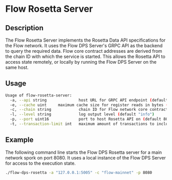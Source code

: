 # Flow Rosetta Server

## Description

The Flow Rosetta Server implements the Rosetta Data API specifications for the Flow network.
It uses the Flow DPS Server's GRPC API as the backend to query the required data.
Flow core contract addresses are derived from the chain ID with which the service is started.
This allows the Rosetta API to access state remotely, or locally by running the Flow DPS Server on the same host.

## Usage

```sh
Usage of flow-rosetta-server:
  -a, --api string              host URL for GRPC API endpoint (default "127.0.0.1:5005")
  -e, --cache uint     maximum cache size for register reads in bytes (default 1000000000)
  -c, --chain string            chain ID for Flow network core contracts (default "flow-testnet")
  -l, --level string            log output level (default "info")
  -p, --port uint16             port to host Rosetta API on (default 8080)
  -t, --transaction-limit int   maximum amount of transactions to include in a block response (default 10)
```

## Example

The following command line starts the Flow DPS Rosetta server for a main network spork on port 8080.
It uses a local instance of the Flow DPS Server for access to the execution state.

```sh
./flow-dps-rosetta -a "127.0.0.1:5005" -c "flow-mainnet" -p 8080
```